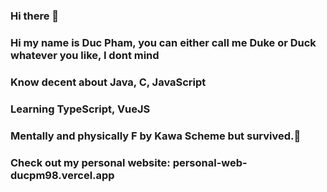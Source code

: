 ### Hi there 👋

### Hi my name is **Duc Pham**, you can either call me Duke or Duck whatever you like, I dont mind
### Know decent about Java, C, JavaScript
### Learning TypeScript, VueJS

### Mentally and physically F by Kawa Scheme but survived.👋
### Check out my personal website: personal-web-ducpm98.vercel.app
